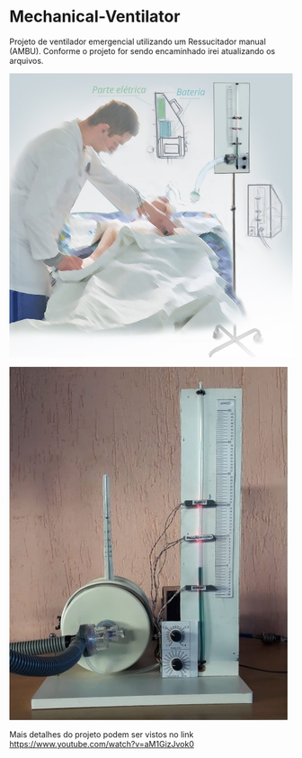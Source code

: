 # Mechanical-Ventilator


Projeto de ventilador emergencial utilizando um Ressucitador manual (AMBU). Conforme o projeto for sendo encaminhado irei atualizando os arquivos.

![Ilustração de uso](https://github.com/paulohenriquemo/Mechanical-Ventilator/blob/master/Ilustra%C3%A7%C3%A3o.jpeg)

![Primeiro Protótipo](https://github.com/paulohenriquemo/Mechanical-Ventilator/blob/master/Ventilador.jpeg)

Mais detalhes do projeto podem ser vistos no link https://www.youtube.com/watch?v=aM1GizJvok0
